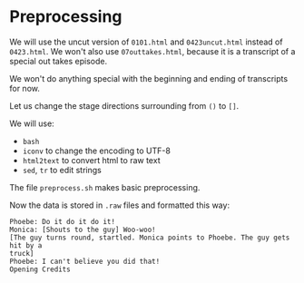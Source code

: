 # Preprocessing

We will use the uncut version of `0101.html` and `0423uncut.html` instead of `0423.html`.
We won't also use `07outtakes.html`, because it is a transcript of a special out takes episode.

We won't do anything special with the beginning and ending of transcripts for now.

Let us change the stage directions surrounding from `()` to `[]`.

We will use:

 - `bash`
 - `iconv` to change the encoding to UTF-8
 - `html2text` to convert html to raw text
 - `sed`, `tr` to edit strings

The file `preprocess.sh` makes basic preprocessing.

Now the data is stored in `.raw` files and formatted this way:
```
Phoebe: Do it do it do it!
Monica: [Shouts to the guy] Woo-woo!
[The guy turns round, startled. Monica points to Phoebe. The guy gets hit by a
truck]
Phoebe: I can't believe you did that!
Opening Credits
```

